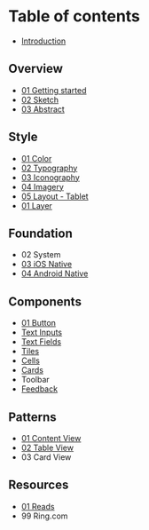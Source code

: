# Table of contents

* [Introduction](README.md)

## Overview

* [01 Getting started](overview/getting-started.md)
* [02 Sketch](overview/sketch.md)
* [03 Abstract](overview/abstract.md)

## Style

* [01 Color](style/colors.md)
* [02 Typography](style/typography.md)
* [03 Iconography](style/iconography.md)
* [04 Imagery](style/imagery.md)
* [05 Layout - Tablet](style/layout-ipads-and-tablets.md)
* [01 Layer](style/layers.md)

## Foundation

* 02 System
* [03 iOS Native](atoms/ios-native.md)
* [04 Android Native](atoms/android-native.md)

## Components

* [01 Button](molecules/buttons.md)
* [Text Inputs](molecules/text-inputs.md)
* [Text Fields](molecules/text-fields.md)
* [Tiles](molecules/tiles.md)
* [Cells](molecules/cells.md)
* [Cards](molecules/cards.md)
* Toolbar
* [Feedback](molecules/feedback.md)

## Patterns

* [01 Content View](organisms/contents.md)
* [02 Table View](organisms/lists.md)
* 03 Card View

## Resources

* [01 Reads](resources/read-more.md)
* 99 Ring.com

